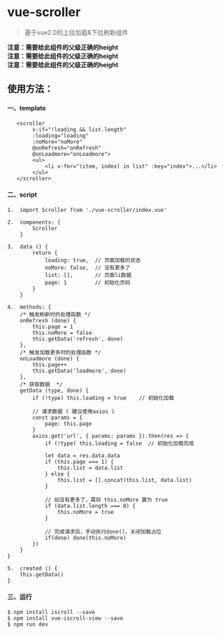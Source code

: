# vue-scroller

> 基于vue2.0的上拉加载&下拉刷新组件  
  
**注意：需要给此组件的父级正确的height**  
**注意：需要给此组件的父级正确的height**  
**注意：需要给此组件的父级正确的height**  
    
    
    
## 使用方法：  
  
#### 一、template  

       <scroller  
            v-if="!loading && list.length"  
            :loading="loading"  
            :noMore="noMore"  
            @onRefresh="onRefresh"  
            @onLoadmore="onLoadmore">  
            <ul>  
                <li v-for="(item, index) in list" :key="index">...</li>  
            </ul>  
       </scroller>  
  
#### 二、script  
 
    1.  import Scroller from './vue-scroller/index.vue'  

    2.  components: {  
            Scroller  
        }  

    3.  data () {  
            return {  
                loading: true,  // 页面加载的状态  
                noMore: false,  // 没有更多了  
                list: [],       // 页面li数据  
                page: 1         // 初始化页码
            }  
        }  

    4.  methods: {  
        /* 触发刷新时的处理函数 */  
        onRefresh (done) {  
            this.page = 1  
            this.noMore = false  
            this.getData('refresh', done)  
        },  
        /* 触发加载更多时的处理函数 */  
        onLoadmore (done) {  
            this.page++  
            this.getData('loadmore', done)  
        },  
        /* 获取数据  */   
        getData (type, done) {  
            if (!type) this.loading = true    // 初始化加载  
            
            // 请求数据 ( 建议使用axios )  
            const params = {  
                page: this.page  
            }  
            axios.get('url', { params: params }).then(res => {  
                if (!type) this.loading = false  // 初始化加载完成  
                
                let data = res.data.data  
                if (this.page === 1) {  
                    this.list = data.list  
                } else {  
                    this.list = [].concat(this.list, data.list)  
                }  

                // 如没有更多了，需将 this.noMore 置为 true  
                if (data.list.length === 0) {  
                    this.noMore = true  
                }  
                
                // 完成请求后，手动执行done()，关闭加载占位  
                if(done) done(this.noMore)  
            })  
        }  
    }  

    5.  created () {
        this.getData()
    }
  
#### 三、运行  

    $ npm install iscroll --save
    $ npm install vue-iscroll-view --save
    $ npm run dev
